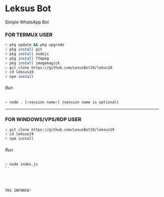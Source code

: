 # Leksus Bot
Simple WhatsApp Bot

### FOR TERMUX USER
```bash
> pkg update && pkg upgrade
> pkg install git
> pkg install nodejs
> pkg install ffmpeg
> pkg install imagemagick
> git clone https://github.com/LexusBot19/lekus19
> cd leksus19
> npm install
```
###### Run
```bash
> node . [<session name>] (session name is optional)
```

---------

### FOR WINDOWS/VPS/RDP USER
```bash
> git clone https://github.com/LexusBot19/leksus19
> cd leksus19
> npm install
```
###### Run
```bash
> node index.js
``




TKS INFONYA?

